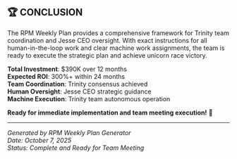 ## 🏆 CONCLUSION

The RPM Weekly Plan provides a comprehensive framework for Trinity team coordination and Jesse CEO oversight. With exact instructions for all human-in-the-loop work and clear machine work assignments, the team is ready to execute the strategic plan and achieve unicorn race victory.

**Total Investment**: $390K over 12 months  
**Expected ROI**: 300%+ within 24 months  
**Team Coordination**: Trinity consensus achieved  
**Human Oversight**: Jesse CEO strategic guidance  
**Machine Execution**: Trinity team autonomous operation  

**Ready for immediate implementation and team meeting execution!** 🚀

---

*Generated by RPM Weekly Plan Generator*  
*Date: October 7, 2025*  
*Status: Complete and Ready for Team Meeting*
